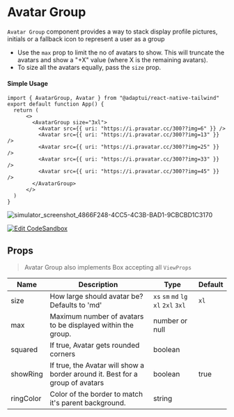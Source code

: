# Avatar Group

`Avatar Group` component provides a way to stack display profile pictures,
initials or a fallback icon to represent a user as a group

- Use the `max` prop to limit the no of avatars to show. This will truncate the
  avatars and show a "+X" value (where X is the remaining avatars).
- To size all the avatars equally, pass the `size` prop.

#### Simple Usage

```
import { AvatarGroup, Avatar } from "@adaptui/react-native-tailwind"
export default function App() {
  return (
      <>
        <AvatarGroup size="3xl">
          <Avatar src={{ uri: "https://i.pravatar.cc/300??img=6" }} />
          <Avatar src={{ uri: "https://i.pravatar.cc/300??img=13" }} />
          <Avatar src={{ uri: "https://i.pravatar.cc/300??img=25" }} />
          <Avatar src={{ uri: "https://i.pravatar.cc/300??img=33" }} />
          <Avatar src={{ uri: "https://i.pravatar.cc/300??img=45" }} />
        </AvatarGroup>
      </>
  )
}
```

![simulator_screenshot_4866F248-4CC5-4C3B-BAD1-9CBCBD1C3170](https://user-images.githubusercontent.com/35562287/175233051-7e392f4d-c1d4-4bc2-aa02-2528bb699265.png)

[![Edit CodeSandbox](https://img.shields.io/badge/Avatar_Group-Open%20On%20Expo-%230971f1?style=for-the-badge&logo=expo&labelColor=151515)](https://snack.expo.dev/@timelessco/avatargroup-component---adaptui)

## Props

> Avatar Group also implements Box accepting all `ViewProps`

| Name      | Description                                                                   | Type                                 | Default |
| --------- | ----------------------------------------------------------------------------- | ------------------------------------ | ------- |
| size      | How large should avatar be? Defaults to 'md'                                  | `xs` `sm` `md` `lg` `xl` `2xl` `3xl` | `xl`    |
| max       | Maximum number of avatars to be displayed within the group.                   | number or null                       |         |
| squared   | If true, Avatar gets rounded corners                                          | boolean                              |         |
| showRing  | If true, the Avatar will show a border around it. Best for a group of avatars | boolean                              | true    |
| ringColor | Color of the border to match it's parent background.                          | string                               |         |
